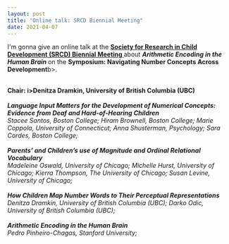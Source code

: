 ```yaml
---
layout: post
title: "Online talk: SRCD Biennial Meeting"
date: 2021-04-07
---
```


I'm gonna give an online talk at the <a href="https://www.srcd.org/event/srcd-2021-biennial-meeting" class="ext" target="_blank"><b> Society for Research in Child Development (SRCD) Biennial Meeting </b></a> about  <b><i> Arithmetic Encoding in the Human Brain </i></b> on the <b>Symposium: Navigating Number Concepts Across Development</b>b>. 

<br>
<b>Chair: </i>i>Denitza Dramkin, University of British Columbia (UBC) </b><i>
<br>
<br>
<b>Language Input Matters for the Development of Numerical Concepts: Evidence from Deaf and Hard-of-Hearing Children</b> <br>
<i>Stacee Santos, Boston College; Hiram Brownell, Boston College; Marie Coppola, University of Connecticut; Anna Shusterman, Psychology; Sara Cordes, Boston College;</i> <br>
<br>
<b>Parents’ and Children’s use of Magnitude and Ordinal Relational Vocabulary</b> <br>
<i>Madeleine Oswald, University of Chicago; Michelle Hurst, University of Chicago; Kierra Thompson, The University of Chicago; Susan Levine, University of Chicago;
</i> <br>
<br>
<b>How Children Map Number Words to Their Perceptual Representations</b> <br>
<i>Denitza Dramkin, University of British Columbia (UBC); Darko Odic, University of British Columbia (UBC);
</i> <br>
<br>
<b>Arithmetic Encoding in the Human Brain
</b> <br>
<i>Pedro Pinheiro-Chagas, Stanford University;
</i><br>








